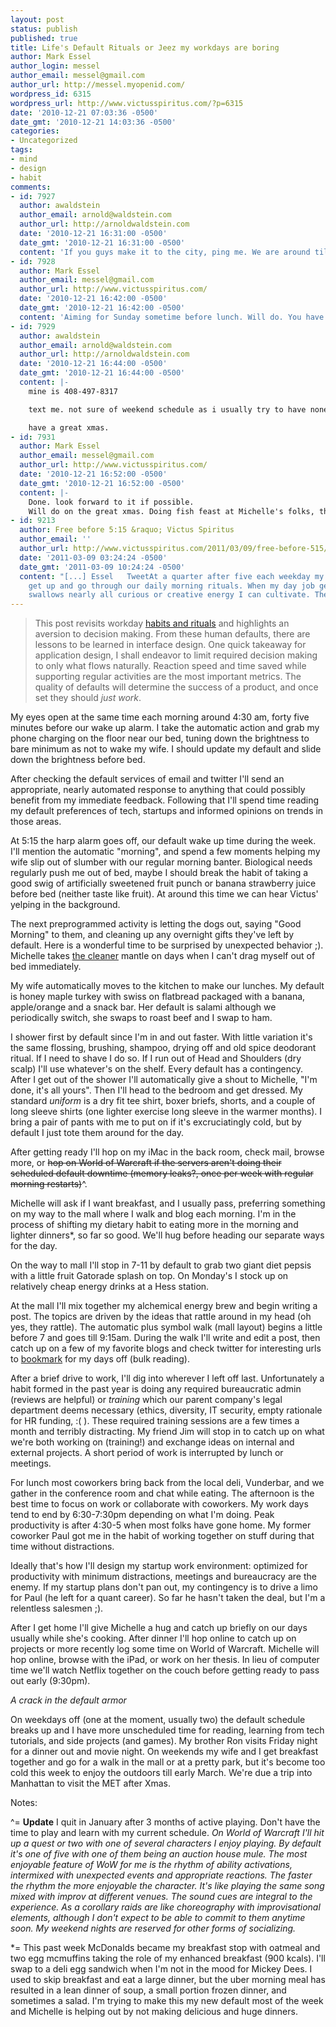```yaml
---
layout: post
status: publish
published: true
title: Life's Default Rituals or Jeez my workdays are boring
author: Mark Essel
author_login: messel
author_email: messel@gmail.com
author_url: http://messel.myopenid.com/
wordpress_id: 6315
wordpress_url: http://www.victusspiritus.com/?p=6315
date: '2010-12-21 07:03:36 -0500'
date_gmt: '2010-12-21 14:03:36 -0500'
categories:
- Uncategorized
tags:
- mind
- design
- habit
comments:
- id: 7927
  author: awaldstein
  author_email: arnold@waldstein.com
  author_url: http://arnoldwaldstein.com
  date: '2010-12-21 16:31:00 -0500'
  date_gmt: '2010-12-21 16:31:00 -0500'
  content: 'If you guys make it to the city, ping me. We are around till Jan 4th. '
- id: 7928
  author: Mark Essel
  author_email: messel@gmail.com
  author_url: http://www.victusspiritus.com/
  date: '2010-12-21 16:42:00 -0500'
  date_gmt: '2010-12-21 16:42:00 -0500'
  content: 'Aiming for Sunday sometime before lunch. Will do. You have my cell #?'
- id: 7929
  author: awaldstein
  author_email: arnold@waldstein.com
  author_url: http://arnoldwaldstein.com
  date: '2010-12-21 16:44:00 -0500'
  date_gmt: '2010-12-21 16:44:00 -0500'
  content: |-
    mine is 408-497-8317

    text me. not sure of weekend schedule as i usually try to have none but let's see if we can make this happen.

    have a great xmas.
- id: 7931
  author: Mark Essel
  author_email: messel@gmail.com
  author_url: http://www.victusspiritus.com/
  date: '2010-12-21 16:52:00 -0500'
  date_gmt: '2010-12-21 16:52:00 -0500'
  content: |-
    Done. look forward to it if possible.
    Will do on the great xmas. Doing fish feast at Michelle's folks, then bringing a ham to my parents house the day after.
- id: 9213
  author: Free before 5:15 &raquo; Victus Spiritus
  author_email: ''
  author_url: http://www.victusspiritus.com/2011/03/09/free-before-515/
  date: '2011-03-09 03:24:24 -0500'
  date_gmt: '2011-03-09 10:24:24 -0500'
  content: "[...] Essel   TweetAt a quarter after five each weekday my wife and I
    get up and go through our daily morning rituals. When my day job gets busy it
    swallows nearly all curious or creative energy I can cultivate. The [...]"
---
```

<blockquote>
This post revisits workday <a href="http://www.victusspiritus.com/?s=habit">habits and rituals</a> and highlights an aversion to decision making. From these human defaults, there are lessons to be learned in interface design. One quick takeaway for application design, I shall endeavor to limit required decision making to only what flows naturally. Reaction speed and time saved while supporting regular activities are the most important metrics. The quality of defaults will determine the success of a product, and once set they should <i>just work</I>.
</p></blockquote>
<p>My eyes open at the same time each morning around 4:30 am, forty five minutes before our wake up alarm. I take the automatic action and grab my phone charging on the floor near our bed, tuning down the brightness to bare minimum as not to wake my wife. I should update my default and slide down the brightness before bed. </p>
<p>After checking the default services of email and twitter I'll send an appropriate, nearly automated response to anything that could possibly benefit from my immediate feedback. Following that I'll spend time reading my default preferences of tech, startups and informed opinions on trends in those areas.</p>
<p>At 5:15 the harp alarm goes off, our default wake up time during the week. I'll mention the automatic "morning", and spend a few moments helping my wife slip out of slumber with our regular morning banter. Biological needs regularly push me out of bed, maybe I should break the habit of taking a good swig of artificially sweetened fruit punch or banana strawberry juice before bed (neither taste like fruit). At around this time we can hear Victus' yelping in the background.</p>
<p>The next preprogrammed activity is letting the dogs out, saying "Good Morning" to them, and cleaning up any overnight gifts they've left by default. Here is a wonderful time to be surprised by unexpected behavior ;). Michelle takes <a href="http://www.victusspiritus.com/2010/12/20/the-cleaner-leverage-obsessions-to-bring-order-to-a-chaotic-universe/">the cleaner</a> mantle on days when I can't drag myself out of bed immediately.</p>
<p>My wife automatically moves to the kitchen to make our lunches. My default is honey maple turkey with swiss on flatbread packaged with a banana, apple/orange and a snack bar. Her default is salami although we periodically switch, she swaps to roast beef and I swap to ham.</p>
<p>I shower first by default since I'm in and out faster. With little variation it's the same flossing, brushing, shampoo, drying off and old spice deodorant ritual. If I need to shave I do so. If I run out of Head and Shoulders (dry scalp) I'll use whatever's on the shelf. Every default has a contingency. After I get out of the shower I'll automatically give a shout to Michelle, "I'm done, it's all yours". Then I'll head to the bedroom and get dressed. My standard <i>uniform</I> is a dry fit tee shirt, boxer briefs, shorts, and a couple of long sleeve shirts (one lighter exercise long sleeve in the warmer months). I bring a pair of pants with me to put on if it's excruciatingly cold, but by default I just tote them around for the day.</p>
<p>After getting ready I'll hop on my iMac in the back room, check mail, browse more, or <del>hop on World of Warcraft if the servers aren't doing their scheduled default downtime (memory leaks?, once per week with regular morning restarts)</del>^.</p>
<p>Michelle will ask if I want breakfast, and I usually pass, preferring something on my way to the mall where I walk and blog each morning. I'm in the process of shifting my dietary habit to eating more in the morning and lighter dinners*, so far so good. We'll hug before heading our separate ways for the day.</p>
<p>On the way to mall I'll stop in 7-11 by default to grab two giant diet pepsis with a little fruit Gatorade splash on top. On Monday's I stock up on relatively cheap energy drinks at a Hess station.</p>
<p>At the mall I'll mix together my alchemical energy brew and begin writing a post. The topics are driven by the ideas that rattle around in my head (oh yes, they rattle). The automatic plus symbol walk (mall layout) begins a little before 7 and goes till 9:15am. During the walk I'll write and edit a post, then catch up on a few of my favorite blogs and check twitter for interesting urls to <a href="http://www.victusspiritus.com/2010/12/09/love-instapaper-youll-dig-knowabout-it/">bookmark</a> for my days off (bulk reading).</p>
<p>After a brief drive to work, I'll dig into wherever I left off last. Unfortunately a habit formed in the past year is doing any required bureaucratic admin (reviews are helpful) or <I>training</I> which our parent company's legal department deems necessary (ethics, diversity, IT security, empty rationale for HR funding, :( ). These required training sessions are a few times a month and terribly distracting. My friend Jim will stop in to catch up on what we're both working on (training!) and exchange ideas on internal and external projects. A short period of work is interrupted by lunch or meetings.</p>
<p>For lunch most coworkers bring back from the local deli, Vunderbar, and we gather in the conference room and chat while eating. The afternoon is the best time to focus on work or collaborate with coworkers. My work days tend to end by 6:30-7:30pm depending on what I'm doing. Peak productivity is after 4:30-5 when most folks have gone home. My former coworker Paul got me in the habit of working together on stuff during that time without distractions. </p>
<p>Ideally that's how I'll design my startup work environment: optimized for productivity with minimum distractions, meetings and bureaucracy are the enemy. If my startup plans don't pan out, my contingency is to drive a limo for Paul (he left for a quant career). So far he hasn't taken the deal, but I'm a relentless salesmen ;).</p>
<p>After I get home I'll give Michelle a hug and catch up briefly on our days usually while she's cooking. After dinner I'll hop online to catch up on projects or more recently log some time on World of Warcraft. Michelle will hop online, browse with the iPad, or work on her thesis. In lieu of computer time we'll watch Netflix together on the couch before getting ready to pass out early (9:30pm).</p>
<p><I>A crack in the default armor</I></p>
<p>On weekdays off (one at the moment, usually two) the default schedule breaks up and I have more unscheduled time for reading, learning from tech tutorials, and side projects (and games). My brother Ron visits Friday night for a dinner out and movie night. On weekends my wife and I get breakfast together and go for a walk in the mall or at a pretty park, but it's become too cold this week to enjoy the outdoors till early March. We're due a trip into Manhattan to visit the MET after Xmas.</p>
<p>Notes:</p>
<p>^= <b>Update</b> I quit in January after 3 months of active playing. Don't have the time to play and learn with my current schedule. <i>On World of Warcraft I'll hit up a quest or two with one of several characters I enjoy playing. By default it's one of five with one of them being an auction house mule. The most enjoyable feature of WoW for me is the rhythm of ability activations, intermixed with unexpected events and appropriate reactions. The faster the rhythm the more enjoyable the character. It's like playing the same song mixed with improv at different venues. The sound cues are integral to the experience. As a corollary raids are like choreography with improvisational elements, although I don't expect to be able to commit to them anytime soon. My weekend nights are reserved for other forms of socializing.</i></p>
<p>*= This past week McDonalds became my breakfast stop with oatmeal and two egg mcmuffins taking the role of my enhanced breakfast (900 kcals). I'll swap to a deli egg sandwich when I'm not in the mood for Mickey Dees. I used to skip breakfast and eat a large dinner, but the uber morning meal has resulted in a lean dinner of soup, a small portion frozen dinner, and sometimes a salad. I'm trying to make this my new default most of the week and Michelle is helping out by not making delicious and huge dinners. </p>

